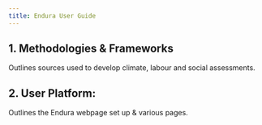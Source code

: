 ```yaml
---
title: Endura User Guide
---
```


## 1. Methodologies & Frameworks

Outlines sources used to develop climate, labour and social assessments.

## 2. User Platform:

Outlines the Endura webpage set up & various pages.
